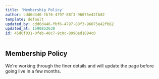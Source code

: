 ```yaml
---
title: 'Membership Policy'
author: cdd6d446-fbf6-4797-88f3-96075e42fb82
template: default
updated_by: cdd6d446-fbf6-4797-88f3-96075e42fb82
updated_at: 1590852630
id: 45d0f031-0feb-48c7-9c0c-8990ad1894c0
---
```

## Membership Policy
We're working through the finer details and will update the page before going live in a few months.
